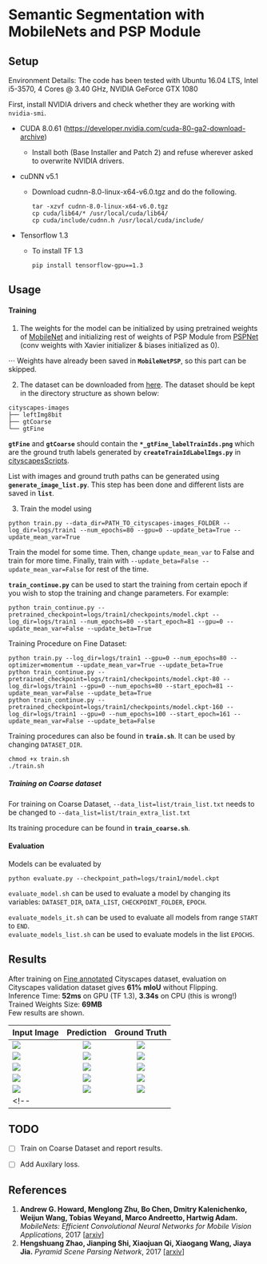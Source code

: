 # Semantic Segmentation with MobileNets and PSP Module

## Setup
Environment Details:
The code has been tested with Ubuntu 16.04 LTS, Intel i5-3570, 4 Cores @ 3.40 GHz, NVIDIA GeForce GTX 1080

First, install NVIDIA drivers and check whether they are working with `nvidia-smi`.

-  CUDA 8.0.61 (https://developer.nvidia.com/cuda-80-ga2-download-archive)
    - Install both (Base Installer and Patch 2) and refuse wherever asked to overwrite NVIDIA drivers.

- cuDNN v5.1
    - Download cudnn-8.0-linux-x64-v6.0.tgz and do the following.
        ```shell
        tar -xzvf cudnn-8.0-linux-x64-v6.0.tgz
        cp cuda/lib64/* /usr/local/cuda/lib64/
        cp cuda/include/cudnn.h /usr/local/cuda/include/
        ```

- Tensorflow 1.3
    - To install TF 1.3
        ```shell
        pip install tensorflow-gpu==1.3
        ```

## Usage

#### Training

1. The weights for the model can be initialized by using pretrained weights of [MobileNet](https://github.com/Zehaos/MobileNet) and initializing rest of weights of PSP Module from [PSPNet](https://github.com/hszhao/PSPNet) (conv weights with Xavier initializer & biases initialized as 0).
<!-- ```
python prepare_initialisation_weights.py --pretrained_mobilenet=MobileNetPreTrained/model.ckpt-906808 --save_model=MobileNetPSP
``` -->
⋅⋅⋅ Weights have already been saved in **`MobileNetPSP`**, so this part can be skipped.

2. The dataset can be downloaded from [here](https://www.cityscapes-dataset.com/downloads/). The dataset should be kept in the directory structure as shown below:
```
cityscapes-images
├── leftImg8bit
├── gtCoarse
└── gtFine
```
**`gtFine`** and **`gtCoarse`** should contain the **`*_gtFine_labelTrainIds.png`** which are the ground truth labels generated by **`createTrainIdLabelImgs.py`** in [cityscapesScripts](https://github.com/mcordts/cityscapesScripts).

List with images and ground truth paths can be generated using **`generate_image_list.py`**. This step has been done and different lists are saved in **`list`**.

3. Train the model using
```
python train.py --data_dir=PATH_TO_cityscapes-images_FOLDER --log_dir=logs/train1 --num_epochs=80 --gpu=0 --update_beta=True --update_mean_var=True
```
Train the model for some time. Then, change `update_mean_var` to False and train for more time. Finally, train with `--update_beta=False --update_mean_var=False` for rest of the time.

**`train_continue.py`** can be used to start the training from certain epoch if you wish to stop the training and change parameters. For example:
```
python train_continue.py --pretrained_checkpoint=logs/train1/checkpoints/model.ckpt --log_dir=logs/train1 --num_epochs=80 --start_epoch=81 --gpu=0 --update_mean_var=False --update_beta=True
```

Training Procedure on Fine Dataset:
```
python train.py --log_dir=logs/train1 --gpu=0 --num_epochs=80 --optimizer=momentum --update_mean_var=True --update_beta=True
python train_continue.py --pretrained_checkpoint=logs/train1/checkpoints/model.ckpt-80 --log_dir=logs/train1 --gpu=0 --num_epochs=80 --start_epoch=81 --update_mean_var=False --update_beta=True
python train_continue.py --pretrained_checkpoint=logs/train1/checkpoints/model.ckpt-160 --log_dir=logs/train1 --gpu=0 --num_epochs=100 --start_epoch=161 --update_mean_var=False --update_beta=False
```

Training procedures can also be found in **`train.sh`**. It can be used by changing `DATASET_DIR`.
```
chmod +x train.sh
./train.sh
```

##### Training on Coarse dataset
For training on Coarse Dataset, `--data_list=list/train_list.txt` needs to be changed to `--data_list=list/train_extra_list.txt`

Its training procedure can be found in **`train_coarse.sh`**.

#### Evaluation
Models can be evaluated by
```
python evaluate.py --checkpoint_path=logs/train1/model.ckpt
```

`evaluate_model.sh` can be used to evaluate a model by changing its variables: `DATASET_DIR`, `DATA_LIST`, `CHECKPOINT_FOLDER`, `EPOCH`.

`evaluate_models_it.sh` can be used to evaluate all models from range `START` to `END`.  
`evaluate_models_list.sh` can be used to evaluate models in the list `EPOCHS`.

## Results


After training on [Fine annotated](https://www.cityscapes-dataset.com/examples/#fine-annotations) Cityscapes dataset, evaluation on Cityscapes validation dataset gives **61% mIoU** without Flipping.  
Inference Time: **52ms** on GPU (TF 1.3), **3.34s** on CPU (this is wrong!)  
Trained Weights Size: **69MB**  
Few results are shown.

| Input Image | Prediction | Ground Truth |
|--------|:---------:|:---------:|
| ![](https://github.com/interritus1996/mobilenet_psp/blob/master/results/1_im.png) | ![](https://github.com/interritus1996/mobilenet_psp/blob/master/results/1_pred.png) | ![](https://github.com/interritus1996/mobilenet_psp/blob/master/results/1_gt.png) |
| ![](https://github.com/interritus1996/mobilenet_psp/blob/master/results/4_im.png) | ![](https://github.com/interritus1996/mobilenet_psp/blob/master/results/4_pred.png) | ![](https://github.com/interritus1996/mobilenet_psp/blob/master/results/4_gt.png) |
| ![](https://github.com/interritus1996/mobilenet_psp/blob/master/results/6_im.png) | ![](https://github.com/interritus1996/mobilenet_psp/blob/master/results/6_pred.png) | ![](https://github.com/interritus1996/mobilenet_psp/blob/master/results/6_gt.png) |
| ![](https://github.com/interritus1996/mobilenet_psp/blob/master/results/7_im.png) | ![](https://github.com/interritus1996/mobilenet_psp/blob/master/results/7_pred.png) | ![](https://github.com/interritus1996/mobilenet_psp/blob/master/results/7_gt.png) |
| ![](https://github.com/interritus1996/mobilenet_psp/blob/master/results/8_im.png) | ![](https://github.com/interritus1996/mobilenet_psp/blob/master/results/8_pred.png) | ![](https://github.com/interritus1996/mobilenet_psp/blob/master/results/8_gt.png) |
<!-- | ![]() | ![]() | ![]() | -->


## TODO
- [ ] Train on Coarse Dataset and report results.
- [ ] Add Auxilary loss.



## References

1. **Andrew G. Howard, Menglong Zhu, Bo Chen, Dmitry Kalenichenko, Weijun Wang, Tobias Weyand, Marco Andreetto, Hartwig Adam.** _MobileNets: Efficient Convolutional Neural Networks for Mobile Vision Applications_, 2017 [[arxiv][1]]
1. **Hengshuang Zhao, Jianping Shi, Xiaojuan Qi, Xiaogang Wang, Jiaya Jia.** _Pyramid Scene Parsing Network_, 2017 [[arxiv][2]]

[1]: https://arxiv.org/abs/1704.04861
[2]: https://arxiv.org/abs/1612.01105
